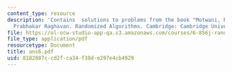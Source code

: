 ```yaml
---
content_type: resource
description: 'Contains  solutions to problems from the book "Motwani, Rajeez, and
  Prabhakar Raghavan. Randomized Algorithms. Cambridge: Cambridge University Press,1995."'
file: https://ol-ocw-studio-app-qa.s3.amazonaws.com/courses/6-856j-randomized-algorithms-fall-2002/8182887ccd2fca34f38de297e4cb4929_ans6.pdf
file_type: application/pdf
resourcetype: Document
title: ans6.pdf
uid: 8182887c-cd2f-ca34-f38d-e297e4cb4929
---
```

